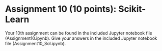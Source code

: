 # Assignment 10 (10 points): Scikit-Learn

Your 10th assignment can be found in the included Jupyter notebook file (Assignment10.ipynb). Give your answers in the included Jupyter notebook file (Assignment10_Sol.ipynb).
